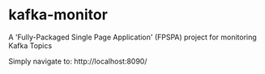 # kafka-monitor
A 'Fully-Packaged Single Page Application' (FPSPA) project for monitoring Kafka Topics

Simply navigate to: http://localhost:8090/